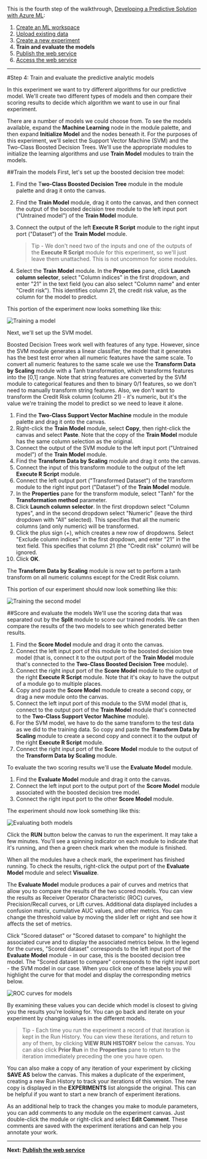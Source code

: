 <properties title="Step 4: Train and evaluate the predictive analytic models" pageTitle="Step 4: Train and evaluate the predictive analytic models | Azure" description="Step 4: Train, score, and evaluate multiple models in Azure Machine Learning Studio" metaKeywords="" services="" solutions="" documentationCenter="" authors="garye" videoId="" scriptId="" />

This is the fourth step of the walkthrough, [Developing a Predictive Solution with Azure ML][develop]:

[develop]: ../machine-learning-walkthrough-develop-predictive-solution/

1.	[Create an ML workspace][create-workspace]
2.	[Upload existing data][upload-data]
3.	[Create a new experiment][create-new]
4.	**Train and evaluate the models**
5.	[Publish the web service][publish]
6.	[Access the web service][access-ws]

[create-workspace]: ../machine-learning-walkthrough-1-create-ml-workspace/
[upload-data]: ../machine-learning-walkthrough-2-upload-data/
[create-new]: ../machine-learning-walkthrough-3-create-new-experiment/
[train-models]: ../machine-learning-walkthrough-4-train-and-evaluate-models/
[publish]: ../machine-learning-walkthrough-5-publish-web-service/
[access-ws]: ../machine-learning-walkthrough-6-access-web-service/

----------

#Step 4: Train and evaluate the predictive analytic models

In this experiment we want to try different algorithms for our predictive model. We'll create two different types of models and then compare their scoring results to decide which algorithm we want to use in our final experiment.  

There are a number of models we could choose from. To see the models available, expand the **Machine Learning** node in the module palette, and then expand **Initialize Model** and the nodes beneath it. For the purposes of this experiment, we'll select the Support Vector Machine (SVM) and the Two-Class Boosted Decision Trees. We'll use the appropriate modules to initialize the learning algorithms and use **Train Model** modules to train the models.   

##Train the models
First, let's set up the boosted decision tree model:  

1.	Find the T**wo-Class Boosted Decision Tree** module in the module palette and drag it onto the canvas.
2.	Find the **Train Model** module, drag it onto the canvas, and then connect the output of the boosted decision tree module to the left input port ("Untrained model") of the **Train Model** module.
3.	Connect the output of the left **Execute R Script** module to the right input port ("Dataset") of the **Train Model** module.

	>Tip - We don't need two of the inputs and one of the outputs of the **Execute R Script** module for this experiment, so we'll just leave them unattached. This is not uncommon for some modules.

4.	Select the **Train Model** module. In the **Properties** pane, click **Launch column selector**, select "Column indices" in the first dropdown, and enter "21" in the text field (you can also select "Column name" and enter "Credit risk"). This identifies column 21, the credit risk value, as the column for the model to predict.  

This portion of the experiment now looks something like this:  

![Training a model][1]
 
Next, we'll set up the SVM model.  

Boosted Decision Trees work well with features of any type. However, since the SVM module generates a linear classifier, the model that it generates has the best test error when all numeric features have the same scale. To convert all numeric features to the same scale we use the **Transform Data by Scaling** module with a Tanh transformation, which transforms features into the [0,1] range. Note that string features are converted by the SVM module to categorical features and then to binary 0/1 features, so we don't need to manually transform string features. Also, we don't want to transform the Credit Risk column (column 21) - it's numeric, but it's the value we're training the model to predict so we need to leave it alone.  

1.	Find the **Two-Class Support Vector Machine** module in the module palette and drag it onto the canvas.
2.	Right-click the **Train Model** module, select **Copy**, then right-click the canvas and select **Paste**. Note that the copy of the **Train Model** module has the same column selection as the original.
3.	Connect the output of the SVM module to the left input port ("Untrained model") of the **Train Model** module.
4.	Find the **Transform Data by Scaling** module and drag it onto the canvas.
5.	Connect the input of this transform module to the output of the left **Execute R Script** module.
6.	Connect the left output port ("Transformed Dataset") of the transform module to the right input port ("Dataset") of the **Train Model** module.
7.	In the **Properties** pane for the transform module, select "Tanh" for the **Transformation method** parameter.
8.	Click **Launch column selector**. In the first dropdown select "Column types", and in the second dropdown select "Numeric" (leave the third dropdown with "All" selected). This specifies that all the numeric columns (and only numeric) will be transformed.
9.	Click the plus sign (+), which creates a new row of dropdowns. Select "Exclude column indices" in the first dropdown, and enter "21" in the text field. This specifies that column 21 (the "Credit risk" column) will be ignored.
10.	Click **OK**.  


The **Transform Data by Scaling** module is now set to perform a tanh transform on all numeric columns except for the Credit Risk column.  

This portion of our experiment should now look something like this:  

![Training the second model][2]  

##Score and evaluate the models
We'll use the scoring data that was separated out by the **Split** module to score our trained models. We can then compare the results of the two models to see which generated better results.  

1.	Find the **Score Model** module and drag it onto the canvas.
2.	Connect the left input port of this module to the boosted decision tree model (that is, connect it to the output port of the **Train Model** module that's connected to the **Two-Class Boosted Decision Tree** module).
3.	Connect the right input port of the **Score Model** module to the output of the right **Execute R Script** module. Note that it's okay to have the output of a module go to multiple places.
4.	Copy and paste the **Score Model** module to create a second copy, or drag a new module onto the canvas.
5.	Connect the left input port of this module to the SVM model (that is, connect to the output port of the **Train Model** module that's connected to the **Two-Class Support Vector Machine** module).
6.	For the SVM model, we have to do the same transform to the test data as we did to the training data. So copy and paste the **Transform Data by Scaling** module to create a second copy and connect it to the output of the right **Execute R Script** module.
7.	Connect the right input port of the **Score Model** module to the output of the **Transform Data by Scaling** module.  

To evaluate the two scoring results we'll use the **Evaluate Model** module.  

1.	Find the **Evaluate Model** module and drag it onto the canvas.
2.	Connect the left input port to the output port of the **Score Model** module associated with the boosted decision tree model.
3.	Connect the right input port to the other **Score Model** module.  

The experiment should now look something like this:  

![Evaluating both models][3]
 
Click the **RUN** button below the canvas to run the experiment. It may take a few minutes. You'll see a spinning indicator on each module to indicate that it's running, and then a green check mark when the module is finished.   

When all the modules have a check mark, the experiment has finished running. To check the results, right-click the output port of the **Evaluate Model** module and select **Visualize**.  

The **Evaluate Model** module produces a pair of curves and metrics that allow you to compare the results of the two scored models. You can view the results as Receiver Operator Characteristic (ROC) curves, Precision/Recall curves, or Lift curves. Additional data displayed includes a confusion matrix, cumulative AUC values, and other metrics. You can change the threshold value by moving the slider left or right and see how it affects the set of metrics.  

Click "Scored dataset" or "Scored dataset to compare" to highlight the associated curve and to display the associated metrics below. In the legend for the curves, "Scored dataset" corresponds to the left input port of the **Evaluate Model** module - in our case, this is the boosted decision tree model. The "Scored dataset to compare" corresponds to the right input port - the SVM model in our case. When you click one of these labels you will highlight the curve for that model and display the corresponding metrics below.  

![ROC curves for models][4]
 
By examining these values you can decide which model is closest to giving you the results you're looking for. You can go back and iterate on your experiment by changing values in the different models.  

>Tip - Each time you run the experiment a record of that iteration is kept in the Run History. You can view these iterations, and return to any of them, by clicking **VIEW RUN HISTORY** below the canvas. You can also click **Prior Run** in the **Properties** pane to return to the iteration immediately preceding the one you have open.  

You can also make a copy of any iteration of your experiment by clicking **SAVE AS** below the canvas. This makes a duplicate of the experiment, creating a new Run History to track your iterations of this version. The new copy is displayed in the **EXPERIMENTS** list alongside the original. This can be helpful if you want to start a new branch of experiment iterations.  

As an additional help to track the changes you make to module parameters, you can add comments to any module on the experiment canvas. Just double-click the module or right-click and select **Edit Comment**. These comments are saved with the experiment iterations and can help you annotate your work.

----------

**Next: [Publish the web service][publish]**

[1]: ./media/machine-learning-walkthrough-4-train-and-evaluate-models/train1.png
[2]: ./media/machine-learning-walkthrough-4-train-and-evaluate-models/train2.png
[3]: ./media/machine-learning-walkthrough-4-train-and-evaluate-models/train3.png
[4]: ./media/machine-learning-walkthrough-4-train-and-evaluate-models/train4.png